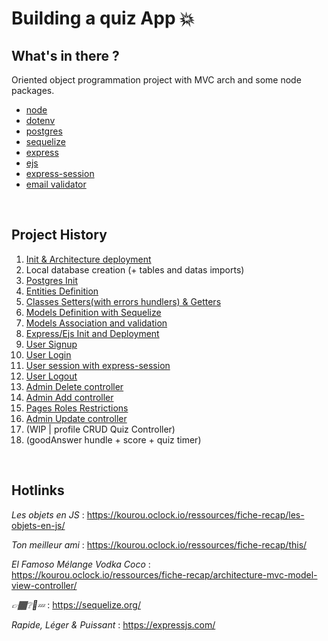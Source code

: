 # Building a quiz App :boom:

## What's in there ?
Oriented object programmation project with MVC arch and some node packages.
- [node](https://nodejs.org/fr)
- [dotenv](https://www.npmjs.com/package/dotenv)
- [postgres](https://www.npmjs.com/package/pg)
- [sequelize](https://www.npmjs.com/package/sequelize)
- [express](https://www.npmjs.com/package/express)
- [ejs](https://www.npmjs.com/package/ejs)
- [express-session](https://www.npmjs.com/package/express-session)
- [email validator](https://www.npmjs.com/package/email-validator)

<br/>

## Project History
1. [Init & Architecture deployment](https://github.com/O-clock-Cheesecake/oQuiz-mMormin/commit/db948a63ad50190e960bf13e40bf20ecde342a48)
2. Local database creation (+ tables and datas imports)
3. [Postgres Init](https://github.com/O-clock-Cheesecake/oQuiz-mMormin/commit/edbd72d5e6ce30b84b7c79166a448e25e6118165)
4. [Entities Definition](https://github.com/O-clock-Cheesecake/oQuiz-mMormin/commit/05c5cb67f2793827379f7a3445652bc5b95b9bf8)
5. [Classes Setters(with errors hundlers) & Getters](https://github.com/O-clock-Cheesecake/oQuiz-mMormin/commit/42507d254f48e507eccea343e058e6ac1124002f)
6. [Models Definition with Sequelize](https://github.com/O-clock-Cheesecake/oQuiz-mMormin/commit/b347aa6471a63fefe555c67509ecf6aa08d421e1)
7. [Models Association and validation](https://github.com/O-clock-Cheesecake/oQuiz-mMormin/commit/09c35ea3bfa33b590648ca4eb0205863ef939642)
8. [Express/Ejs Init and Deployment](https://github.com/O-clock-Cheesecake/oQuiz-mMormin/commit/a38a035af3cd7b54c518ec029bf2cf099c5db6f6)
9. [User Signup](https://github.com/O-clock-Cheesecake/oQuiz-mMormin/commit/bda9c2f6f73ada5d0f455fbfc9667b51eee6a875)
10. [User Login](https://github.com/O-clock-Cheesecake/oQuiz-mMormin/commit/c617401badc92048b3fe9430a4b10151503c7358)
11. [User session with express-session](https://github.com/O-clock-Cheesecake/oQuiz-mMormin/commit/ee7517d6aee3c0a2257802fa061e5d4050fb4cf3)
12. [User Logout](https://github.com/O-clock-Cheesecake/oQuiz-mMormin/commit/efb6f3722dc20927d24305e18c1da803da5709c7)
13. [Admin Delete controller](https://github.com/O-clock-Cheesecake/oQuiz-mMormin/commit/916096cf0df47c31242f057e78fd0014cec9665e)
14. [Admin Add controller](https://github.com/O-clock-Cheesecake/oQuiz-mMormin/commit/a99f0dae2cfc7c73b9af33ff6286b4f04990c230)
15. [Pages Roles Restrictions](https://github.com/O-clock-Cheesecake/oQuiz-mMormin/commit/4bd396640403404bca9e608e070543b256173019)
16. [Admin Update controller](https://github.com/O-clock-Cheesecake/oQuiz-mMormin/commit/d635e8f6d184f68454c55995312d29032b624864)
17. (WIP | profile CRUD Quiz Controller)
18. (goodAnswer hundle + score + quiz timer)
<br/>

## Hotlinks
*Les objets en JS* : https://kourou.oclock.io/ressources/fiche-recap/les-objets-en-js/

*Ton meilleur ami* :
https://kourou.oclock.io/ressources/fiche-recap/this/

*El Famoso Mélange Vodka Coco* :
https://kourou.oclock.io/ressources/fiche-recap/architecture-mvc-model-view-controller/

*👉🏾❔🧄💤* :
https://sequelize.org/

*Rapide, Léger & Puissant* :
https://expressjs.com/
